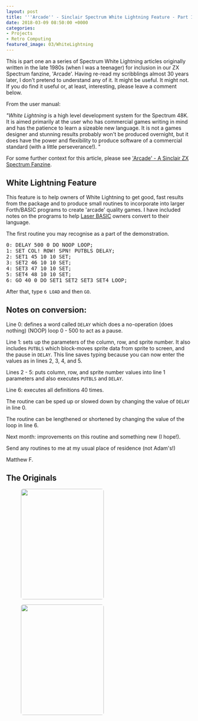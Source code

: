 ```yaml
---
layout: post
title: '''Arcade'' - Sinclair Spectrum White Lightning Feature - Part 1'
date: 2018-03-09 08:50:00 +0000
categories:
- Projects
- Retro Computing
featured_image: 03/WhiteLightning
---
```


This is part one an a series of Spectrum White Lightning articles originally written in the late 1980s (when I was a teenager) for inclusion in our ZX Spectrum fanzine, 'Arcade'. Having re-read my scribblings almost 30 years later, I don't pretend to understand any of it. It might be useful. It might not. If you do find it useful or, at least, interesting, please leave a comment below.

From the user manual:

*"White Lightning* is a high level development system for the Spectrum 48K. It is aimed primarily at the user who has commercial games writing in mind and has the patience to learn a sizeable new language. It is not a games designer and stunning results probably won't be produced overnight, but it does have the power and flexibility to produce software of a commercial standard (with a little perseverance!). "

<p>For some further context for this article, please see <a href="{{ site.baseurl }}/arcade-a-sinclair-zx-spectrum-fanzine/">'Arcade' - A Sinclair ZX Spectrum Fanzine</a>.</p>

## White Lightning Feature

<p>This feature is to help owners of White Lightning to get good, fast results from the package and to produce small routines to incorporate into larger Forth/BASIC programs to create 'arcade' quality games. I have included notes on the programs to help <a href="http://www.worldofspectrum.org/infoseekid.cgi?id=0008327">Laser BASIC</a> owners convert to their language.</p>

The first routine you may recognise as a part of the demonstration.

<pre>0: DELAY 500 0 DO NOOP LOOP;<br>1: SET COL! ROW! SPN! PUTBLS DELAY;<br>2: SET1 45 10 10 SET;<br>3: SET2 46 10 10 SET;<br>4: SET3 47 10 10 SET;<br>5: SET4 48 10 10 SET;<br>6: GO 40 0 DO SET1 SET2 SET3 SET4 LOOP;</pre>

After that, type <code>6 LOAD</code> and then <code>GO</code>.

## Notes on conversion:

Line 0: defines a word called <code>DELAY</code> which does a no-operation (does nothing) (NOOP) loop 0 - 500 to act as a pause.

Line 1: sets up the parameters of the column, row, and sprite number. It also includes <code>PUTBLS</code> which block-moves sprite data from sprite to screen, and the pause in <code>DELAY</code>. This line saves typing because you can now enter the values as in lines 2, 3, 4, and 5.

Lines 2 - 5: puts column, row, and sprite number values into line 1 parameters and also executes <code>PUTBLS</code> and <code>DELAY</code>.

Line 6: executes all definitions 40 times.

The routine can be sped up or slowed down by changing the value of <code>DELAY</code> in line 0.

The routine can be lengthened or shortened by changing the value of the loop in line 6.

Next month: improvements on this routine and something new (I hope!).

Send any routines to me at my usual place of residence (not Adam's!)

Matthew F.

## The Originals

<div class="gallery">

<figure><a href="https://res.cloudinary.com/circleseven/image/upload/q_auto,f_auto/12/IMG_2230"><img src="https://res.cloudinary.com/circleseven/image/upload/q_auto,f_auto/12/IMG_2230" width="225" height="300" alt="" style="border-radius:6px" loading="lazy"></a></figure>
<figure><a href="https://res.cloudinary.com/circleseven/image/upload/q_auto,f_auto/12/IMG_2231"><img src="https://res.cloudinary.com/circleseven/image/upload/q_auto,f_auto/12/IMG_2231" width="225" height="300" alt="" style="border-radius:6px" loading="lazy"></a></figure>

</div>
